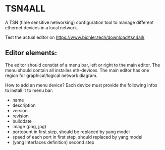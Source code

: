 # TSN4ALL
A TSN (time sensitive networking) configuration tool to manage different ethernet devices in a local network.

Test the actual editor on https://www.bichler.tech/download/tsn4all/

  ## Editor elements:
  The editor should constist of a menu bar, left or right to the main editor. The menu should contain all installes eth-devices.
  The main editor has one region for graphical/logical network diagram.
  
  How to add an menu device?
  Each device must provide the following infos to install it to menu bar:
  * name
  * description
  * version
  * revision
  * builddate
  * image (png, jpg)
  * portcount in first step, should be replaced by yang model
  * speed of each port in first step, should replaced by yang model
  * (yang interfaces definition) second step
